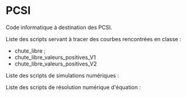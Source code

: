 # PCSI
Code informatique à destination des PCSI.

Liste des scripts servant à tracer des courbes rencontrées en classe :
- chute_libre ;
- chute_libre_valeurs_positives_V1
- chute_libre_valeurs_positives_V2

Liste des scripts de simulations numériques :

Liste des scripts de résolution numérique d'équation :
